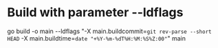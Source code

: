# Build with parameter --ldflags
go build -o main --ldflags "-X main.buildcommit=`git rev-parse --short HEAD` -X main.buildtime=`date "+%Y-%m-%dT%H:%M:%S%Z:00"`"
main